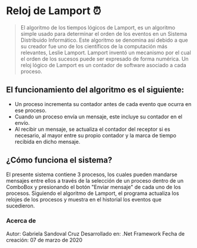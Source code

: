 # Reloj de Lamport :alarm_clock:

>El algoritmo de los tiempos lógicos de Lamport, es un algoritmo simple usado para determinar el orden de los eventos en un Sistema Distribuido Informático. Este algoritmo se denomina así debido a que su creador fue uno de los científicos de la computación más relevantes, Leslie Lamport.
>Lamport inventó un mecanismo por el cual el orden de los sucesos puede ser expresado de forma numérica. Un reloj lógico de Lamport es un contador de software asociado a cada proceso.

## El funcionamiento del algoritmo es el siguiente:
  * Un proceso incrementa su contador antes de cada evento que ocurra en ese proceso.
  * Cuando un proceso envía un mensaje, este incluye su contador en el envío.
  * Al recibir un mensaje, se actualiza el contador del receptor si es necesario, al mayor entre su propio contador y la marca de tiempo recibida en dicho mensaje.
  
## ¿Cómo funciona el sistema?
El presente sistema contiene 3 procesos, los cuales pueden mandarse mensajes entre ellos a través de la selección de un proceso dentro de un ComboBox y presionando el botón "Enviar mensaje" de cada uno de los procesos.
Siguiendo el algoritmo de Lamport, el programa actualiza los relojes de los procesos y muestra en el historial los eventos que sucedieron.



### Acerca de
Autor: Gabriela Sandoval Cruz
Desarrollado en: .Net Framework
Fecha de creación: 07 de marzo de 2020
